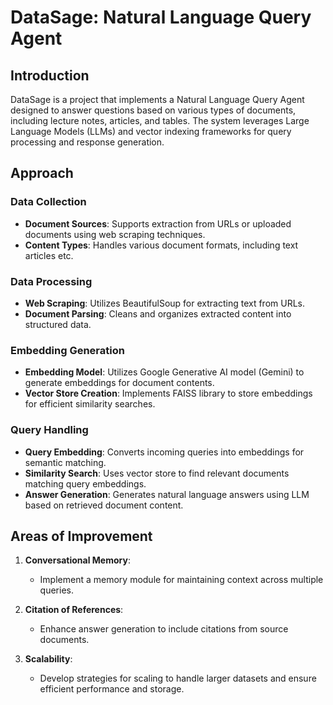 # DataSage: Natural Language Query Agent

## Introduction

DataSage is a project that implements a Natural Language Query Agent designed to answer questions based on various types of documents, including lecture notes, articles, and tables. The system leverages Large Language Models (LLMs) and vector indexing frameworks for query processing and response generation.

## Approach

### Data Collection

- **Document Sources**: Supports extraction from URLs or uploaded documents using web scraping techniques.
- **Content Types**: Handles various document formats, including text articles etc.

### Data Processing

- **Web Scraping**: Utilizes BeautifulSoup for extracting text from URLs.
- **Document Parsing**: Cleans and organizes extracted content into structured data.

### Embedding Generation

- **Embedding Model**: Utilizes Google Generative AI model (Gemini) to generate embeddings for document contents.
- **Vector Store Creation**: Implements FAISS library to store embeddings for efficient similarity searches.

### Query Handling

- **Query Embedding**: Converts incoming queries into embeddings for semantic matching.
- **Similarity Search**: Uses vector store to find relevant documents matching query embeddings.
- **Answer Generation**: Generates natural language answers using LLM based on retrieved document content.

## Areas of Improvement

1. **Conversational Memory**:
   - Implement a memory module for maintaining context across multiple queries.
   
2. **Citation of References**:
   - Enhance answer generation to include citations from source documents.
   
3. **Scalability**:
   - Develop strategies for scaling to handle larger datasets and ensure efficient performance and storage.

